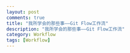 ```yaml
---
layout: post
comments: true
title: "我所学会的那些事——Git Flow工作流"
description: "我所学会的那些事——Git Flow工作流"
category: Workflow
tags: [Workflow]
---
```


